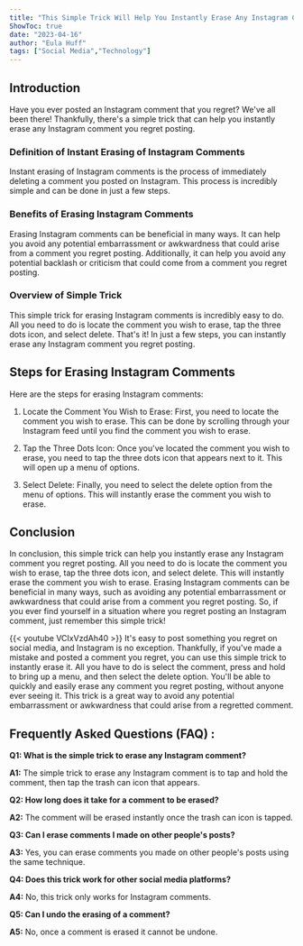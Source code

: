 ```yaml
---
title: "This Simple Trick Will Help You Instantly Erase Any Instagram Comment You Regret Posting!"
ShowToc: true 
date: "2023-04-16"
author: "Eula Huff" 
tags: ["Social Media","Technology"]
---
```

## Introduction

Have you ever posted an Instagram comment that you regret? We've all been there! Thankfully, there's a simple trick that can help you instantly erase any Instagram comment you regret posting.

### Definition of Instant Erasing of Instagram Comments

Instant erasing of Instagram comments is the process of immediately deleting a comment you posted on Instagram. This process is incredibly simple and can be done in just a few steps.

### Benefits of Erasing Instagram Comments

Erasing Instagram comments can be beneficial in many ways. It can help you avoid any potential embarrassment or awkwardness that could arise from a comment you regret posting. Additionally, it can help you avoid any potential backlash or criticism that could come from a comment you regret posting.

### Overview of Simple Trick

This simple trick for erasing Instagram comments is incredibly easy to do. All you need to do is locate the comment you wish to erase, tap the three dots icon, and select delete. That's it! In just a few steps, you can instantly erase any Instagram comment you regret posting.

## Steps for Erasing Instagram Comments

Here are the steps for erasing Instagram comments:

1. Locate the Comment You Wish to Erase: First, you need to locate the comment you wish to erase. This can be done by scrolling through your Instagram feed until you find the comment you wish to erase.

2. Tap the Three Dots Icon: Once you've located the comment you wish to erase, you need to tap the three dots icon that appears next to it. This will open up a menu of options.

3. Select Delete: Finally, you need to select the delete option from the menu of options. This will instantly erase the comment you wish to erase.

## Conclusion

In conclusion, this simple trick can help you instantly erase any Instagram comment you regret posting. All you need to do is locate the comment you wish to erase, tap the three dots icon, and select delete. This will instantly erase the comment you wish to erase. Erasing Instagram comments can be beneficial in many ways, such as avoiding any potential embarrassment or awkwardness that could arise from a comment you regret posting. So, if you ever find yourself in a situation where you regret posting an Instagram comment, just remember this simple trick!

{{< youtube VCIxVzdAh40 >}} 
It's easy to post something you regret on social media, and Instagram is no exception. Thankfully, if you've made a mistake and posted a comment you regret, you can use this simple trick to instantly erase it. All you have to do is select the comment, press and hold to bring up a menu, and then select the delete option. You'll be able to quickly and easily erase any comment you regret posting, without anyone ever seeing it. This trick is a great way to avoid any potential embarrassment or awkwardness that could arise from a regretted comment.

## Frequently Asked Questions (FAQ) :
**Q1: What is the simple trick to erase any Instagram comment?**

**A1:** The simple trick to erase any Instagram comment is to tap and hold the comment, then tap the trash can icon that appears.

**Q2: How long does it take for a comment to be erased?**

**A2:** The comment will be erased instantly once the trash can icon is tapped.

**Q3: Can I erase comments I made on other people's posts?**

**A3:** Yes, you can erase comments you made on other people's posts using the same technique.

**Q4: Does this trick work for other social media platforms?**

**A4:** No, this trick only works for Instagram comments.

**Q5: Can I undo the erasing of a comment?**

**A5:** No, once a comment is erased it cannot be undone.



